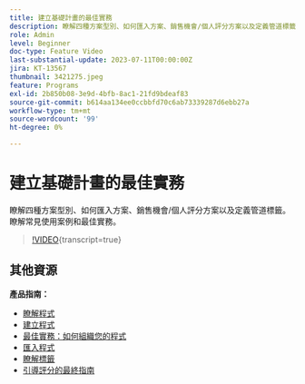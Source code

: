 ```yaml
---
title: 建立基礎計畫的最佳實務
description: 瞭解四種方案型別、如何匯入方案、銷售機會/個人評分方案以及定義管道標籤。 瞭解常見使用案例和最佳實務。
role: Admin
level: Beginner
doc-type: Feature Video
last-substantial-update: 2023-07-11T00:00:00Z
jira: KT-13567
thumbnail: 3421275.jpeg
feature: Programs
exl-id: 2b850b08-3e9d-4bfb-8ac1-21fd9bdeaf83
source-git-commit: b614aa134ee0ccbbfd70c6ab73339287d6ebb27a
workflow-type: tm+mt
source-wordcount: '99'
ht-degree: 0%

---
```


# 建立基礎計畫的最佳實務

瞭解四種方案型別、如何匯入方案、銷售機會/個人評分方案以及定義管道標籤。 瞭解常見使用案例和最佳實務。

>[!VIDEO](https://video.tv.adobe.com/v/3432343/?learn=on&captions=chi_hant){transcript=true}

## 其他資源

**產品指南：**

* [瞭解程式](https://experienceleague.adobe.com/docs/marketo/using/product-docs/core-marketo-concepts/programs/creating-programs/understanding-programs.html?lang=zh-Hant)
* [建立程式](https://experienceleague.adobe.com/docs/marketo/using/product-docs/core-marketo-concepts/programs/creating-programs/create-a-program.html?lang=zh-Hant)
* [最佳實務：如何組織您的程式](https://experienceleague.adobe.com/docs/marketo/using/product-docs/core-marketo-concepts/programs/working-with-programs/best-practice-how-to-organize-your-programs.html?lang=zh-Hant)
* [匯入程式](https://experienceleague.adobe.com/docs/marketo/using/product-docs/core-marketo-concepts/programs/working-with-programs/import-a-program.html?lang=zh-Hant)
* [瞭解標籤](https://experienceleague.adobe.com/docs/marketo/using/product-docs/core-marketo-concepts/programs/working-with-programs/understanding-tags.html?lang=zh-Hant)
* [引導評分的最終指南](https://business.adobe.com/resources/guides/lead-scoring.html)

